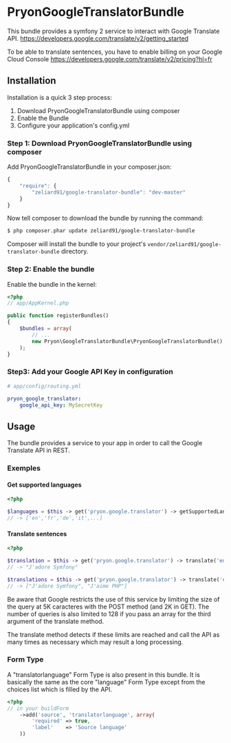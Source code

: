 PryonGoogleTranslatorBundle
======================

This bundle provides a symfony 2 service to interact with Google Translate API.
https://developers.google.com/translate/v2/getting_started

To be able to translate sentences, you have to enable billing on your Google 
Cloud Console https://developers.google.com/translate/v2/pricing?hl=fr

## Installation

Installation is a quick 3 step process:

1. Download PryonGoogleTranslatorBundle using composer
2. Enable the Bundle
3. Configure your application's config.yml

### Step 1: Download PryonGoogleTranslatorBundle using composer

Add PryonGoogleTranslatorBundle in your composer.json:

```js
{
    "require": {
        "zeliard91/google-translator-bundle": "dev-master"
    }
}
```

Now tell composer to download the bundle by running the command:

``` bash
$ php composer.phar update zeliard91/google-translator-bundle
```

Composer will install the bundle to your project's `vendor/zeliard91/google-translator-bundle` directory.

### Step 2: Enable the bundle

Enable the bundle in the kernel:

``` php
<?php
// app/AppKernel.php

public function registerBundles()
{
    $bundles = array(
        // ...
        new Pryon\GoogleTranslatorBundle\PryonGoogleTranslatorBundle(),
    );
}
```

### Step3: Add your Google API Key in configuration

``` yaml
# app/config/routing.yml

pryon_google_translator:
    google_api_key: MySecretKey
```

## Usage

The bundle provides a service to your app in order to call the Google Translate 
API in REST.

### Exemples

#### Get supported languages

``` php
<?php

$languages = $this -> get('pryon.google.translator') -> getSupportedLanguages();
// -> ['en','fr','de','it',...]
```

#### Translate sentences
``` php
<?php

$translation = $this -> get('pryon.google.translator') -> translate('en','fr','I love Symfony');
// -> "J'adore Symfony"

$translations = $this -> get('pryon.google.translator') -> translate('en','fr', array('I love Symfony', 'I like PHP'));
// -> ["J'adore Symfony", "J'aime PHP"]
```

Be aware that Google restricts the use of this service by limiting the size of the query 
at 5K caracteres with the POST method (and 2K in GET).
The number of queries is also limited to 128 if you pass an array for the third argument of the translate method.

The translate method detects if these limits are reached and call the API as many times 
as necessary which may result a long processing.


### Form Type

A "translatorlanguage" Form Type is also present in this bundle.
It is basically the same as the core "language" Form Type except from the choices list which is filled by the API.

``` php
<?php
// in your buildForm
    ->add('source', 'translatorlanguage', array(
        'required' => true,
        'label'    => 'Source language'
    ))
